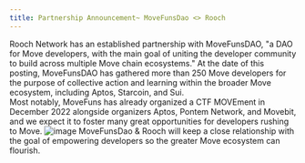 ```yaml
---
title: Partnership Announcement~ MoveFunsDao <> Rooch
---
```

Rooch Network has an established partnership with MoveFunsDAO, "a DAO for Move developers, with the main goal of uniting the developer community to build across multiple Move chain ecosystems." At the date of this posting, MoveFunsDAO has gathered more than 250 Move developers for the purpose of collective action and learning within the broader Move ecosystem, including Aptos, Starcoin, and Sui.  
Most notably, MoveFuns has already organized a CTF MOVEment in December 2022 alongside organizers Aptos, Pontem Network, and Movebit, and we expect it to foster many great opportunities for developers rushing to Move. 
![image](https://user-images.githubusercontent.com/99104408/217386952-bf442f4b-d858-48d3-9f5c-7d2ce8d6280f.png)
MoveFunsDao & Rooch will keep a close relationship with the goal of empowering developers so the greater Move ecosystem can flourish. 
